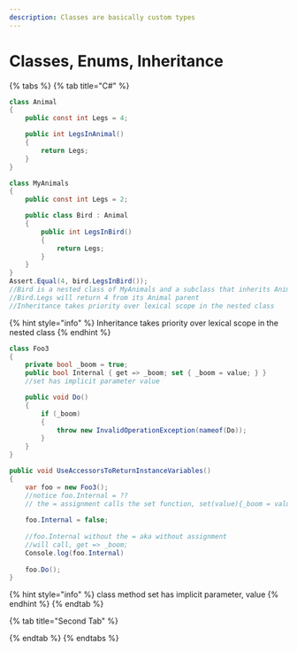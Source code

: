 ```yaml
---
description: Classes are basically custom types
---
```


# Classes, Enums, Inheritance



{% tabs %}
{% tab title="C\#" %}




```csharp
class Animal
{
    public const int Legs = 4;

    public int LegsInAnimal()
    {
        return Legs;
    }
}

class MyAnimals
{
    public const int Legs = 2;

    public class Bird : Animal
    {
        public int LegsInBird()
        {
            return Legs;
        }
    }
}
Assert.Equal(4, bird.LegsInBird());
//Bird is a nested class of MyAnimals and a subclass that inherits Animal
//Bird.Legs will return 4 from its Animal parent
//Inheritance takes priority over lexical scope in the nested class
```

{% hint style="info" %}
Inheritance takes priority over lexical scope in the nested class
{% endhint %}

```csharp
class Foo3
{
    private bool _boom = true;
    public bool Internal { get => _boom; set { _boom = value; } }
    //set has implicit parameter value

    public void Do()
    {
        if (_boom)
        {
            throw new InvalidOperationException(nameof(Do));
        }
    }
}

public void UseAccessorsToReturnInstanceVariables()
{
    var foo = new Foo3();
    //notice foo.Internal = ??
    // the = assignment calls the set function, set(value){_boom = value}
    
    foo.Internal = false;
    
    //foo.Internal without the = aka without assignment 
    //will call, get => _boom;  
    Console.log(foo.Internal)
    
    foo.Do();
}

```

{% hint style="info" %}
class method set  has implicit parameter, value 
{% endhint %}
{% endtab %}

{% tab title="Second Tab" %}

{% endtab %}
{% endtabs %}



